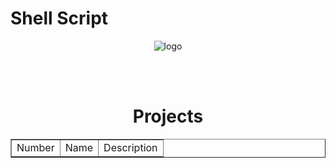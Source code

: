 # Shell Script 

<!DOCTYPE html>
<html lang="en">
    <head>
        <meta charset="UTF-8">
        <meta name="viewport" content="width=device-width, initial-scale=1">
        <link href="css/style.css" rel="stylesheet">
    </head>
       <body>
       <p align="center">
       <img src = http://demo.emertxe-group.com/wp-content/uploads/2021/04/ls-project-command-line-test.jpg alt = "logo">
       </p>
       <br>
       <br>
    <h1 align="center"> Projects </h1>
    <table align ="center" border="1">
        <tr> 
            <td align="center">Number</td>
            <td align="center">Name</td>
            <td align="center">Description</td>
        </tr>
    </table>
    </body>

</html>
